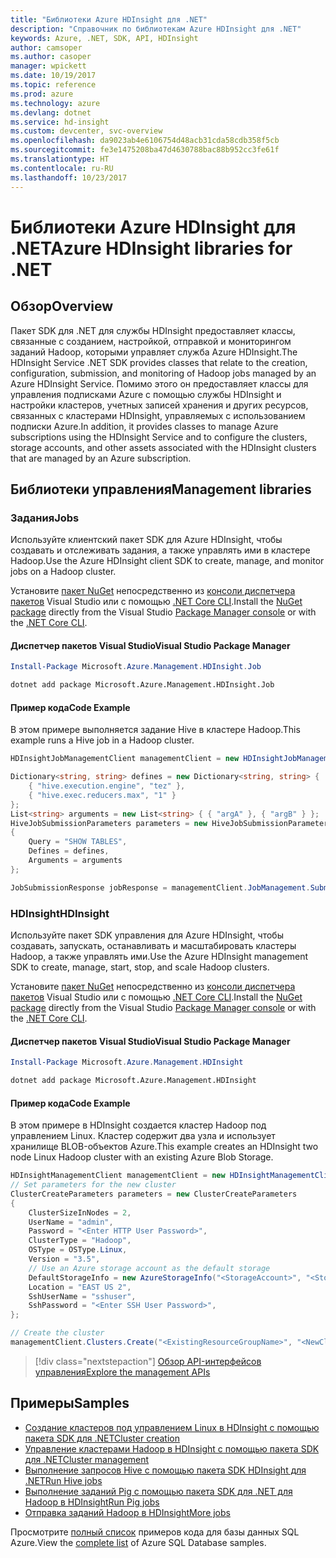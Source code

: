 ```yaml
---
title: "Библиотеки Azure HDInsight для .NET"
description: "Справочник по библиотекам Azure HDInsight для .NET"
keywords: Azure, .NET, SDK, API, HDInsight
author: camsoper
ms.author: casoper
manager: wpickett
ms.date: 10/19/2017
ms.topic: reference
ms.prod: azure
ms.technology: azure
ms.devlang: dotnet
ms.service: hd-insight
ms.custom: devcenter, svc-overview
ms.openlocfilehash: da9023ab4e6106754d48acb31cda58cdb358f5cb
ms.sourcegitcommit: fe3e1475208ba47d4630788bac88b952cc3fe61f
ms.translationtype: HT
ms.contentlocale: ru-RU
ms.lasthandoff: 10/23/2017
---
```

# <a name="azure-hdinsight-libraries-for-net"></a><span data-ttu-id="c5ffe-104">Библиотеки Azure HDInsight для .NET</span><span class="sxs-lookup"><span data-stu-id="c5ffe-104">Azure HDInsight libraries for .NET</span></span>

## <a name="overview"></a><span data-ttu-id="c5ffe-105">Обзор</span><span class="sxs-lookup"><span data-stu-id="c5ffe-105">Overview</span></span>

<span data-ttu-id="c5ffe-106">Пакет SDK для .NET для службы HDInsight предоставляет классы, связанные с созданием, настройкой, отправкой и мониторингом заданий Hadoop, которыми управляет служба Azure HDInsight.</span><span class="sxs-lookup"><span data-stu-id="c5ffe-106">The HDInsight Service .NET SDK provides classes that relate to the creation, configuration, submission, and monitoring of Hadoop jobs managed by an Azure HDInsight Service.</span></span> <span data-ttu-id="c5ffe-107">Помимо этого он предоставляет классы для управления подписками Azure с помощью службы HDInsight и настройки кластеров, учетных записей хранения и других ресурсов, связанных с кластерами HDInsight, управляемых с использованием подписки Azure.</span><span class="sxs-lookup"><span data-stu-id="c5ffe-107">In addition, it provides classes to manage Azure subscriptions using the HDInsight Service and to configure the clusters, storage accounts, and other assets associated with the HDInsight clusters that are managed by an Azure subscription.</span></span>

## <a name="management-libraries"></a><span data-ttu-id="c5ffe-108">Библиотеки управления</span><span class="sxs-lookup"><span data-stu-id="c5ffe-108">Management libraries</span></span>

### <a name="jobs"></a><span data-ttu-id="c5ffe-109">Задания</span><span class="sxs-lookup"><span data-stu-id="c5ffe-109">Jobs</span></span>

<span data-ttu-id="c5ffe-110">Используйте клиентский пакет SDK для Azure HDInsight, чтобы создавать и отслеживать задания, а также управлять ими в кластере Hadoop.</span><span class="sxs-lookup"><span data-stu-id="c5ffe-110">Use the Azure HDInsight client SDK to create, manage, and monitor jobs on a Hadoop cluster.</span></span> 

<span data-ttu-id="c5ffe-111">Установите [пакет NuGet](https://www.nuget.org/packages/Microsoft.Azure.Management.HDInsight.Job) непосредственно из [консоли диспетчера пакетов][PackageManager] Visual Studio или с помощью [.NET Core CLI][DotNetCLI].</span><span class="sxs-lookup"><span data-stu-id="c5ffe-111">Install the [NuGet package](https://www.nuget.org/packages/Microsoft.Azure.Management.HDInsight.Job) directly from the Visual Studio [Package Manager console][PackageManager] or with the [.NET Core CLI][DotNetCLI].</span></span>

#### <a name="visual-studio-package-manager"></a><span data-ttu-id="c5ffe-112">Диспетчер пакетов Visual Studio</span><span class="sxs-lookup"><span data-stu-id="c5ffe-112">Visual Studio Package Manager</span></span>

```powershell
Install-Package Microsoft.Azure.Management.HDInsight.Job
```

```bash
dotnet add package Microsoft.Azure.Management.HDInsight.Job
```

#### <a name="code-example"></a><span data-ttu-id="c5ffe-113">Пример кода</span><span class="sxs-lookup"><span data-stu-id="c5ffe-113">Code Example</span></span>

<span data-ttu-id="c5ffe-114">В этом примере выполняется задание Hive в кластере Hadoop.</span><span class="sxs-lookup"><span data-stu-id="c5ffe-114">This example runs a Hive job in a Hadoop cluster.</span></span>

```csharp
HDInsightJobManagementClient managementClient = new HDInsightJobManagementClient(clusterUri, credentials);

Dictionary<string, string> defines = new Dictionary<string, string> {
    { "hive.execution.engine", "tez" },
    { "hive.exec.reducers.max", "1" }
};
List<string> arguments = new List<string> { { "argA" }, { "argB" } };
HiveJobSubmissionParameters parameters = new HiveJobSubmissionParameters
{
    Query = "SHOW TABLES",
    Defines = defines,
    Arguments = arguments
};

JobSubmissionResponse jobResponse = managementClient.JobManagement.SubmitHiveJob(parameters);
```

### <a name="hdinsight"></a><span data-ttu-id="c5ffe-115">HDInsight</span><span class="sxs-lookup"><span data-stu-id="c5ffe-115">HDInsight</span></span>

<span data-ttu-id="c5ffe-116">Используйте пакет SDK управления для Azure HDInsight, чтобы создавать, запускать, останавливать и масштабировать кластеры Hadoop, а также управлять ими.</span><span class="sxs-lookup"><span data-stu-id="c5ffe-116">Use the Azure HDInsight management SDK to create, manage, start, stop, and scale Hadoop clusters.</span></span>

<span data-ttu-id="c5ffe-117">Установите [пакет NuGet](https://www.nuget.org/packages/Microsoft.Azure.Management.HDInsight) непосредственно из [консоли диспетчера пакетов][PackageManager] Visual Studio или с помощью [.NET Core CLI][DotNetCLI].</span><span class="sxs-lookup"><span data-stu-id="c5ffe-117">Install the [NuGet package](https://www.nuget.org/packages/Microsoft.Azure.Management.HDInsight) directly from the Visual Studio [Package Manager console][PackageManager] or with the [.NET Core CLI][DotNetCLI].</span></span>

#### <a name="visual-studio-package-manager"></a><span data-ttu-id="c5ffe-118">Диспетчер пакетов Visual Studio</span><span class="sxs-lookup"><span data-stu-id="c5ffe-118">Visual Studio Package Manager</span></span>

```powershell
Install-Package Microsoft.Azure.Management.HDInsight
```

```bash
dotnet add package Microsoft.Azure.Management.HDInsight
```

#### <a name="code-example"></a><span data-ttu-id="c5ffe-119">Пример кода</span><span class="sxs-lookup"><span data-stu-id="c5ffe-119">Code Example</span></span>

<span data-ttu-id="c5ffe-120">В этом примере в HDInsight создается кластер Hadoop под управлением Linux. Кластер содержит два узла и использует хранилище BLOB-объектов Azure.</span><span class="sxs-lookup"><span data-stu-id="c5ffe-120">This example creates an HDInsight two node Linux Hadoop cluster with an existing Azure Blob Storage.</span></span>

```csharp
HDInsightManagementClient managementClient = new HDInsightManagementClient(authToken);
// Set parameters for the new cluster
ClusterCreateParameters parameters = new ClusterCreateParameters
{
    ClusterSizeInNodes = 2,
    UserName = "admin",
    Password = "<Enter HTTP User Password>",
    ClusterType = "Hadoop",
    OSType = OSType.Linux,
    Version = "3.5",
    // Use an Azure storage account as the default storage
    DefaultStorageInfo = new AzureStorageInfo("<StorageAccount>", "<StorageKey>", "<BlobContainerName>"),
    Location = "EAST US 2",
    SshUserName = "sshuser",
    SshPassword = "<Enter SSH User Password>",
};

// Create the cluster
managementClient.Clusters.Create("<ExistingResourceGroupName>", "<NewClusterName>", parameters);
```

> [!div class="nextstepaction"]
> [<span data-ttu-id="c5ffe-121">Обзор API-интерфейсов управления</span><span class="sxs-lookup"><span data-stu-id="c5ffe-121">Explore the management APIs</span></span>](/dotnet/api/overview/azure/hdinsights/management)


## <a name="samples"></a><span data-ttu-id="c5ffe-122">Примеры</span><span class="sxs-lookup"><span data-stu-id="c5ffe-122">Samples</span></span>

- [<span data-ttu-id="c5ffe-123">Создание кластеров под управлением Linux в HDInsight с помощью пакета SDK для .NET</span><span class="sxs-lookup"><span data-stu-id="c5ffe-123">Cluster creation</span></span>](https://docs.microsoft.com/azure/hdinsight/hdinsight-hadoop-create-linux-clusters-dotnet-sdk)
- [<span data-ttu-id="c5ffe-124">Управление кластерами Hadoop в HDInsight с помощью пакета SDK для .NET</span><span class="sxs-lookup"><span data-stu-id="c5ffe-124">Cluster management</span></span>](https://docs.microsoft.com/azure/hdinsight/hdinsight-administer-use-dotnet-sdk)
- [<span data-ttu-id="c5ffe-125">Выполнение запросов Hive с помощью пакета SDK HDInsight для .NET</span><span class="sxs-lookup"><span data-stu-id="c5ffe-125">Run Hive jobs</span></span>](https://docs.microsoft.com/azure/hdinsight/hdinsight-hadoop-use-hive-dotnet-sdk)
- [<span data-ttu-id="c5ffe-126">Выполнение заданий Pig с помощью пакета SDK для .NET для Hadoop в HDInsight</span><span class="sxs-lookup"><span data-stu-id="c5ffe-126">Run Pig jobs</span></span>](https://docs.microsoft.com/azure/hdinsight/hdinsight-hadoop-use-pig-dotnet-sdk)
- [<span data-ttu-id="c5ffe-127">Отправка заданий Hadoop в HDInsight</span><span class="sxs-lookup"><span data-stu-id="c5ffe-127">More jobs</span></span>](https://docs.microsoft.com/azure/hdinsight/hdinsight-submit-hadoop-jobs-programmatically)

<span data-ttu-id="c5ffe-128">Просмотрите [полный список](https://azure.microsoft.com/resources/samples/?platform=dotnet&service=hdinsight) примеров кода для базы данных SQL Azure.</span><span class="sxs-lookup"><span data-stu-id="c5ffe-128">View the [complete list](https://azure.microsoft.com/resources/samples/?platform=dotnet&service=hdinsight) of Azure SQL Database samples.</span></span>

[PackageManager]: https://docs.microsoft.com/nuget/tools/package-manager-console
[DotNetCLI]: https://docs.microsoft.com/dotnet/core/tools/dotnet-add-package
